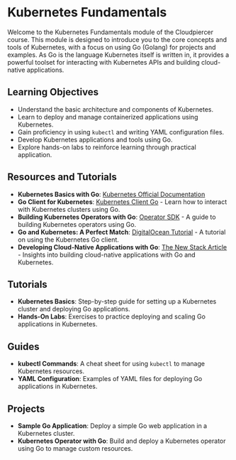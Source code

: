 # Kubernetes Fundamentals

Welcome to the Kubernetes Fundamentals module of the Cloudpiercer course. This module is designed to introduce you to the core concepts and tools of Kubernetes, with a focus on using Go (Golang) for projects and examples. As Go is the language Kubernetes itself is written in, it provides a powerful toolset for interacting with Kubernetes APIs and building cloud-native applications.

## Learning Objectives

- Understand the basic architecture and components of Kubernetes.
- Learn to deploy and manage containerized applications using Kubernetes.
- Gain proficiency in using `kubectl` and writing YAML configuration files.
- Develop Kubernetes applications and tools using Go.
- Explore hands-on labs to reinforce learning through practical application.

## Resources and Tutorials

- **Kubernetes Basics with Go**: [Kubernetes Official Documentation](https://kubernetes.io/docs/tutorials/)
- **Go Client for Kubernetes**: [Kubernetes Client Go](https://github.com/kubernetes/client-go) - Learn how to interact with Kubernetes clusters using Go.
- **Building Kubernetes Operators with Go**: [Operator SDK](https://sdk.operatorframework.io/docs/building-operators/golang/quickstart/) - A guide to building Kubernetes operators using Go.
- **Go and Kubernetes: A Perfect Match**: [DigitalOcean Tutorial](https://www.digitalocean.com/community/tutorials/how-to-use-the-kubernetes-go-client) - A tutorial on using the Kubernetes Go client.
- **Developing Cloud-Native Applications with Go**: [The New Stack Article](https://thenewstack.io/developing-cloud-native-applications-with-go-and-kubernetes/) - Insights into building cloud-native applications with Go and Kubernetes.

## Tutorials

- **Kubernetes Basics**: Step-by-step guide for setting up a Kubernetes cluster and deploying Go applications.
- **Hands-On Labs**: Exercises to practice deploying and scaling Go applications in Kubernetes.

## Guides

- **kubectl Commands**: A cheat sheet for using `kubectl` to manage Kubernetes resources.
- **YAML Configuration**: Examples of YAML files for deploying Go applications in Kubernetes.

## Projects

- **Sample Go Application**: Deploy a simple Go web application in a Kubernetes cluster.
- **Kubernetes Operator with Go**: Build and deploy a Kubernetes operator using Go to manage custom resources.
